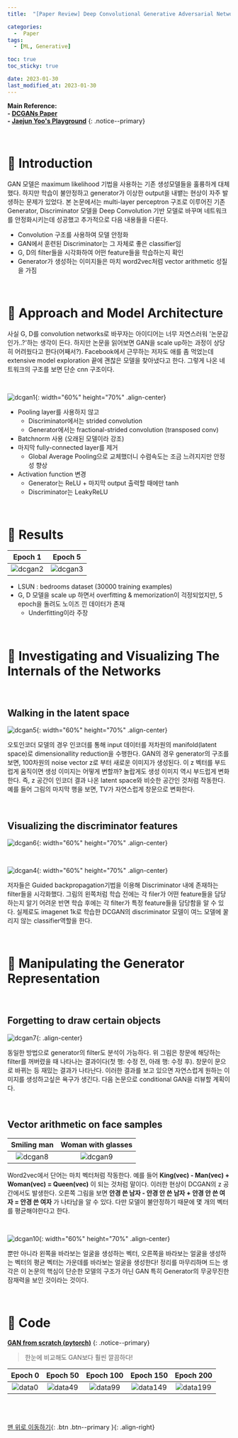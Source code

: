 ```yaml
---
title:  "[Paper Review] Deep Convolutional Generative Adversarial Networks (DCGANs)" 

categories:
  -  Paper
tags:
  - [ML, Generative]

toc: true
toc_sticky: true

date: 2023-01-30
last_modified_at: 2023-01-30
---
```


**Main Reference: <br>- [DCGANs Paper](https://github.com/inhopp/inhopp/files/10536727/DCGAN.pdf) <br>- [Jaejun Yoo's Playground](https://jaejunyoo.blogspot.com/2017/02/deep-convolutional-gan-dcgan-1.html)**
{: .notice--primary}

<br>


# 🚀 Introduction

GAN 모델은 maximum likelihood 기법을 사용하는 기존 생성모델들을 훌륭하게 대체했다. 하지만 학습이 불안정하고 generator가 이상한 output을 내뱉는 현상이 자주 발생하는 문제가 있었다. 본 논문에서는 multi-layer perceptron 구조로 이루어진 기존 Generator, Discriminator 모델을 Deep Convolution 기반 모델로 바꾸며 네트워크를 안정화시키는데 성공했고 추가적으로 다음 내용들을 다룬다.

- Convolution 구조를 사용하여 모델 안정화
- GAN에서 훈련된 Discriminator는 그 자체로 좋은 classifier임
- G, D의 filter들을 시각화하여 어떤 feature들을 학습하는지 확인
- Generator가 생성하는 이미지들은 마치 word2vec처럼 vector arithmetic 성질을 가짐



<br>


# 🚀 Approach and Model Architecture

사실 G, D를 convolution networks로 바꾸자는 아이디어는 너무 자연스러워 '논문감인가..?'하는 생각이 든다. 하지만 논문을 읽어보면 GAN을 scale up하는 과정이 상당히 어려웠다고 한다(어째서?). Facebook에서 근무하는 저자도 애를 좀 먹었는데 extensive model exploration 끝에 괜찮은 모델을 찾아냈다고 한다. 그렇게 나온 네트워크의 구조를 보면 단순 cnn 구조이다.

<br>

![dcgan1](https://user-images.githubusercontent.com/96368476/215671929-3d791633-c9d0-4c83-8519-037a38621a46.png){: width="60%" height="70%" .align-center}

- Pooling layer를 사용하지 않고
  - Discriminator에서는 strided convolution
  - Generator에서는 fractional-strided convolution (transposed conv)
- Batchnorm 사용 (오래된 모델이라 강조)
- 마지막 fully-connected layer를 제거
  - Global Average Pooling으로 교체했더니 수렴속도는 조금 느려지지만 안정성 향상
- Activation function 변경
  - Generator는 ReLU + 마지막 output 출력할 때에만 tanh
  - Discriminator는 LeakyReLU



<br>



# 🚀 Results

| Epoch 1 | Epoch 5 |
|:-:|:-:|
| ![dcgan2](https://user-images.githubusercontent.com/96368476/215682009-ff78460d-1ee8-411f-ad4f-78625d2978bd.png) | ![dcgan3](https://user-images.githubusercontent.com/96368476/215682081-33398152-edfc-4fbe-b666-69009c71bf29.png) |

- LSUN : bedrooms dataset (30000 training examples)
- G, D 모델을 scale up 하면서 overfitting & memorization이 걱정되었지만, 5 epoch을 돌려도 노이즈 낀 데이터가 존재
  - Underfitting이라 주장


<br>



# 🚀 Investigating and Visualizing The Internals of the Networks 

<br>

## Walking in the latent space

![dcgan5](https://user-images.githubusercontent.com/96368476/215689296-9768b426-4216-4bb9-919c-a5f07514ebc0.png){: width="60%" height="70%" .align-center}

오토인코더 모델의 경우 인코더를 통해 input 데이터를 저차원의 manifold(latent space)로 dimensionallity reduction을 수행한다. GAN의 경우 generator의 구조를 보면, 100차원의 noise vector z로 부터 새로운 이미지가 생성된다. 이 z 벡터를 부드럽게 움직이면 생성 이미지는 어떻게 변할까? 놀랍게도 생성 이미지 역시 부드럽게 변화한다. 즉, z 공간이 인코더 결과 나온 latent space와 비슷한 공간인 것처럼 작동한다. 예를 들어 그림의 마지막 행을 보면, TV가 자연스럽게 창문으로 변화한다.


<br>


## Visualizing the discriminator features

![dcgan6](https://user-images.githubusercontent.com/96368476/215691345-e0101a73-2b5b-4e84-9090-ffc333929393.png){: width="60%" height="70%" .align-center}

<br>

![dcgan4](https://user-images.githubusercontent.com/96368476/215682117-d19b4619-eac9-49ae-912b-5e3665df9403.png){: width="60%" height="70%" .align-center}

저자들은 Guided backpropagation기법을 이용해 Discriminator 내에 존재하는 filter들을 시각화했다. 그림의 왼쪽처럼 학습 전에는 각 filer가 어떤 feature들을 담당하는지 알기 어려운 반면 학습 후에는 각 filter가 특정 feature들을 담당함을 알 수 있다. 실제로도 imagenet 1k로 학습한 DCGAN의 discriminator 모델이 여느 모델에 꿀리지 않는 classifier역할을 한다.



<br>



# 🚀 Manipulating the Generator Representation

<br>

## Forgetting to draw certain objects

![dcgan7](https://user-images.githubusercontent.com/96368476/215693102-7f32e7c4-b65a-4837-aa76-6ca6511e532c.png){: .align-center}

동일한 방법으로 generator의 filter도 분석이 가능하다. 위 그림은 창문에 해당하는 filter를 꺼버렸을 때 나타나는 결과이다(첫 행: 수정 전, 아래 행: 수정 후). 창문이 문으로 바뀌는 등 재밌는 결과가 나타난다. 이러한 결과를 보고 있으면 자연스럽게 원하는 이미지를 생성하고싶은 욕구가 생긴다. 다음 논문으로 conditional GAN을 리뷰할 계획이다.


<br>


## Vector arithmetic on face samples

| Smiling man | Woman with glasses |
|:-:|:-:|
| ![dcgan8](https://user-images.githubusercontent.com/96368476/215696189-5a61fdbc-7f53-49e1-95dc-38eb1db2ab5a.png) | ![dcgan9](https://user-images.githubusercontent.com/96368476/215696182-81f61a38-0bec-4a35-9aeb-507424d1d335.png) |

Word2vec에서 단어는 마치 벡터처럼 작동한다. 예를 들어 **King(vec) - Man(vec) + Woman(vec) = Queen(vec)** 이 되는 것처럼 말이다. 이러한 현상이 DCGAN의 z 공간에서도 발생한다. 오른쪽 그림을 보면 **안경 쓴 남자 - 안경 안 쓴 남자 + 안경 안 쓴 여자 = 안경 쓴 여자** 가 나타남을 알 수 있다. 다만 모델이 불안정하기 때문에 몇 개의 벡터를 평균해야한다고 한다.

<br>

![dcgan10](https://user-images.githubusercontent.com/96368476/215696200-3b4815fb-e234-4b85-b0df-7aa53b3866df.png){: width="60%" height="70%" .align-center}

뿐만 아니라 왼쪽을 바라보는 얼굴을 생성하는 벡터, 오른쪽을 바라보는 얼굴을 생성하는 벡터의 평균 벡터는 가운데를 바라보는 얼굴을 생성한다! 정리를 마무리하며 드는 생각은 이 논문의 핵심이 단순한 모델의 구조가 아닌 GAN 특히 Generator의 무궁무진한 잠재력을 보인 것이라는 것이다.


<br>



# 🚀 Code

**[GAN from scratch (pytorch)](https://github.com/inhopp/GAN)**
{: .notice--primary}

> 한눈에 비교해도 GAN보다 훨씬 깔끔하다!

| Epoch 0 | Epoch 50 | Epoch 100 | Epoch 150 | Epoch 200 |
|:-:|:-:|:-:|:-:|:-:|
| ![data0](https://user-images.githubusercontent.com/96368476/215316520-03512d96-1d3b-4eae-b16a-30c7e042c5fc.png) | ![data49](https://user-images.githubusercontent.com/96368476/215966207-8d1bda32-d668-4327-a32a-21bcf931acba.png) | ![data99](https://user-images.githubusercontent.com/96368476/215966213-d543afff-1544-4abb-838a-23e8b4e3abda.png) | ![data149](https://user-images.githubusercontent.com/96368476/215966218-64d2aa57-8c2d-4c37-84e0-15447f89fe64.png) | ![data199](https://user-images.githubusercontent.com/96368476/215966222-1c40f762-9e3e-49a6-b7a8-0e0a30e1fda6.png) |





<br>
<br>



[맨 위로 이동하기](#){: .btn .btn--primary }{: .align-right}